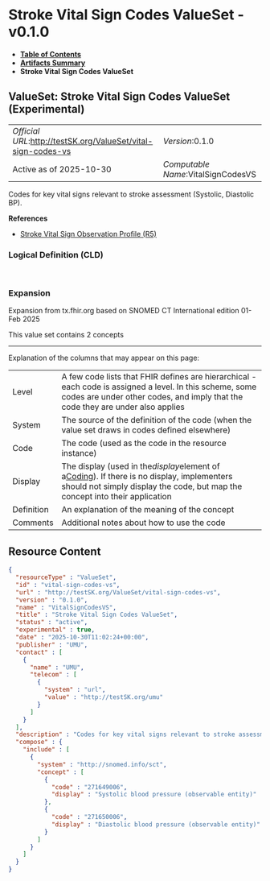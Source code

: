 # Stroke Vital Sign Codes ValueSet - v0.1.0

* [**Table of Contents**](toc.md)
* [**Artifacts Summary**](artifacts.md)
* **Stroke Vital Sign Codes ValueSet**

## ValueSet: Stroke Vital Sign Codes ValueSet (Experimental) 

| | |
| :--- | :--- |
| *Official URL*:http://testSK.org/ValueSet/vital-sign-codes-vs | *Version*:0.1.0 |
| Active as of 2025-10-30 | *Computable Name*:VitalSignCodesVS |

 
Codes for key vital signs relevant to stroke assessment (Systolic, Diastolic BP). 

 **References** 

* [Stroke Vital Sign Observation Profile (R5)](StructureDefinition-vital-sign-observation-profile.md)

### Logical Definition (CLD)

 

### Expansion

Expansion from tx.fhir.org based on SNOMED CT International edition 01-Feb 2025

This value set contains 2 concepts

-------

 Explanation of the columns that may appear on this page: 

| | |
| :--- | :--- |
| Level | A few code lists that FHIR defines are hierarchical - each code is assigned a level. In this scheme, some codes are under other codes, and imply that the code they are under also applies |
| System | The source of the definition of the code (when the value set draws in codes defined elsewhere) |
| Code | The code (used as the code in the resource instance) |
| Display | The display (used in the*display*element of a[Coding](http://hl7.org/fhir/R5/datatypes.html#Coding)). If there is no display, implementers should not simply display the code, but map the concept into their application |
| Definition | An explanation of the meaning of the concept |
| Comments | Additional notes about how to use the code |



## Resource Content

```json
{
  "resourceType" : "ValueSet",
  "id" : "vital-sign-codes-vs",
  "url" : "http://testSK.org/ValueSet/vital-sign-codes-vs",
  "version" : "0.1.0",
  "name" : "VitalSignCodesVS",
  "title" : "Stroke Vital Sign Codes ValueSet",
  "status" : "active",
  "experimental" : true,
  "date" : "2025-10-30T11:02:24+00:00",
  "publisher" : "UMU",
  "contact" : [
    {
      "name" : "UMU",
      "telecom" : [
        {
          "system" : "url",
          "value" : "http://testSK.org/umu"
        }
      ]
    }
  ],
  "description" : "Codes for key vital signs relevant to stroke assessment (Systolic, Diastolic BP).",
  "compose" : {
    "include" : [
      {
        "system" : "http://snomed.info/sct",
        "concept" : [
          {
            "code" : "271649006",
            "display" : "Systolic blood pressure (observable entity)"
          },
          {
            "code" : "271650006",
            "display" : "Diastolic blood pressure (observable entity)"
          }
        ]
      }
    ]
  }
}

```
